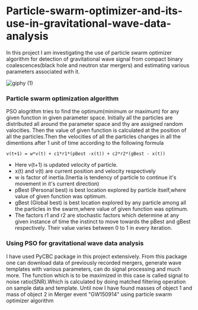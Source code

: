 # Particle-swarm-optimizer-and-its-use-in-gravitational-wave-data-analysis
In this project I am investigating the use of particle swarm optimizer algorithm for detection of gravitational wave signal from  compact binary coalescences(black hole and neutron star mergers) and estimating various parameters associated with it.

![giphy (1)](https://user-images.githubusercontent.com/84566016/162309747-3e78fda7-ea8c-459b-80cf-147970caefab.gif)


### Particle swarm optimization algorithm 
PSO alogrithm tries to find the optimum(minimum or maximum) for any given function in given parameter space.
Initially all the particles are distributed all around the parameter space and thy are assigned random valocities. Then the value of given function is calculated at the position of all the particles.Then the velocities of all the particles changes in all the dimentions after 1 unit of time according to the following formula

    v(t+1) = w*v(t) + c1*r1*(pBest -x(t)) + c2*r2*(gBest - x(t))

- Here v(t+1) is updated velocity of particle.
- x(t) and v(t) are current position and velocity respectively
- w is factor of inertia.(Inertia is tendency of particle to continue it's movement in it's current direction)
- pBest (Personal best) is best  location explored by particle itself,where value of given function was optimum.
- gBest (Global best) is best  location explored by any particle among all the particles in the swarm,where value of given function was optimum.
- The factors r1 and r2 are stochastic factors which determine at any given instance of time the instinct to move towards the pBest and gBest respectively. Their value varies between 0 to 1 in every iteration.

### Using PSO for gravitational wave data analysis
I have used PyCBC package in this project extensively. From this package one can download data of previously recorded mergers, generate wave templates with various parameters, can do signal processing and much more.
The function which is to be maximized in this case is called signal to noise ratio(SNR).Which is calculated by doing matched filtering operation on sample data and template.
Until now I have found masses of object 1 and mass of object 2 in Merger event "GW150914" using particle swarm optimizer algorithm
